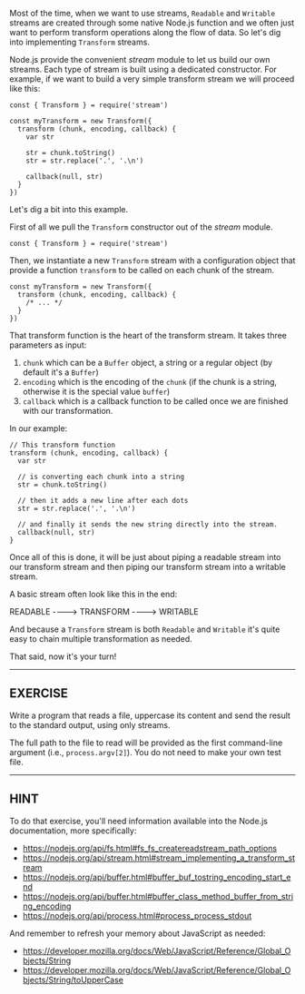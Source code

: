Most of the time, when we want to use streams, `Readable` and `Writable`
streams are created through some native Node.js function and we often just
want to perform transform operations along the flow of data. So let's dig
into implementing `Transform` streams.

Node.js provide the convenient _stream_ module to let us build our own
streams. Each type of stream is built using a dedicated constructor. For
example, if we want to build a very simple transform stream we will
proceed like this:

```
const { Transform } = require('stream')

const myTransform = new Transform({
  transform (chunk, encoding, callback) {
    var str

    str = chunk.toString()
    str = str.replace('.', '.\n')

    callback(null, str)
  }
})
```

Let's dig a bit into this example.

First of all we pull the `Transform` constructor out of the _stream_ module.

```
const { Transform } = require('stream')
```

Then, we instantiate a new `Transform` stream with a configuration object
that provide a function `transform` to be called on each chunk of the stream.

```
const myTransform = new Transform({
  transform (chunk, encoding, callback) {
    /* ... */
  }
})
```

That transform function is the heart of the transform stream. It takes
three parameters as input:

  1. `chunk` which can be a `Buffer` object, a string or a regular object (by default it's a `Buffer`)
  2. `encoding` which is the encoding of the `chunk` (if the chunk is a string, otherwise it is the special value `buffer`)
  3. `callback` which is a callback function to be called once we are finished with our transformation.

In our example:

```
// This transform function
transform (chunk, encoding, callback) {
  var str

  // is converting each chunk into a string
  str = chunk.toString()

  // then it adds a new line after each dots
  str = str.replace('.', '.\n')

  // and finally it sends the new string directly into the stream.
  callback(null, str)
}
```

Once all of this is done, it will be just about piping a readable stream
into our transform stream and then piping our transform stream into a
writable stream.

A basic stream often look like this in the end:

READABLE ----> TRANSFORM ----> WRITABLE

And because a `Transform` stream is both `Readable` and `Writable` it's quite
easy to chain multiple transformation as needed.

That said, now it's your turn!

------------------------------------------------------------------------------
## EXERCISE

Write a program that reads a file, uppercase its content and send the
result to the standard output, using only streams.

The full path to the file to read will be provided as the first
command-line argument (i.e., `process.argv[2]`). You do not need to make
your own test file.

------------------------------------------------------------------------------
## HINT

To do that exercise, you'll need information available into the Node.js documentation, more specifically:

- https://nodejs.org/api/fs.html#fs_fs_createreadstream_path_options
- https://nodejs.org/api/stream.html#stream_implementing_a_transform_stream
- https://nodejs.org/api/buffer.html#buffer_buf_tostring_encoding_start_end
- https://nodejs.org/api/buffer.html#buffer_class_method_buffer_from_string_encoding
- https://nodejs.org/api/process.html#process_process_stdout

And remember to refresh your memory about JavaScript as needed:

- https://developer.mozilla.org/docs/Web/JavaScript/Reference/Global_Objects/String
- https://developer.mozilla.org/docs/Web/JavaScript/Reference/Global_Objects/String/toUpperCase
